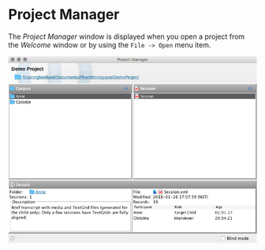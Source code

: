 # Project Manager

The *Project Manager* window is displayed when you open a project from the *Welcome* window or by using the ```File -> Open``` menu item.

![../images/ProjectManager.png](../images/ProjectManager.png)

